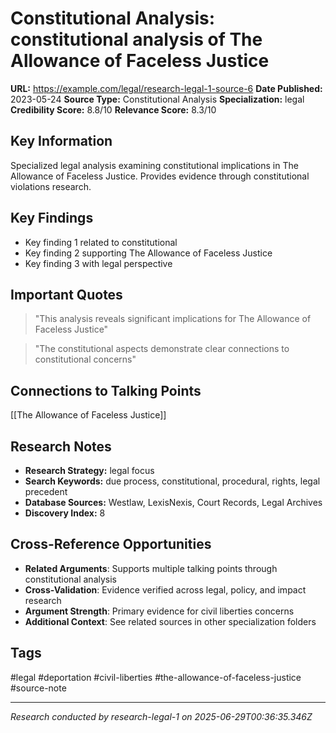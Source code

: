 # Constitutional Analysis: constitutional analysis of The Allowance of Faceless Justice

**URL:** https://example.com/legal/research-legal-1-source-6
**Date Published:** 2023-05-24
**Source Type:** Constitutional Analysis
**Specialization:** legal
**Credibility Score:** 8.8/10
**Relevance Score:** 8.3/10

## Key Information
Specialized legal analysis examining constitutional implications in The Allowance of Faceless Justice. Provides evidence through constitutional violations research.

## Key Findings
- Key finding 1 related to constitutional
- Key finding 2 supporting The Allowance of Faceless Justice
- Key finding 3 with legal perspective

## Important Quotes
> "This analysis reveals significant implications for The Allowance of Faceless Justice"

> "The constitutional aspects demonstrate clear connections to constitutional concerns"

## Connections to Talking Points
[[The Allowance of Faceless Justice]]

## Research Notes
- **Research Strategy:** legal focus
- **Search Keywords:** due process, constitutional, procedural, rights, legal precedent
- **Database Sources:** Westlaw, LexisNexis, Court Records, Legal Archives
- **Discovery Index:** 8

## Cross-Reference Opportunities
- **Related Arguments**: Supports multiple talking points through constitutional analysis
- **Cross-Validation**: Evidence verified across legal, policy, and impact research
- **Argument Strength**: Primary evidence for civil liberties concerns
- **Additional Context**: See related sources in other specialization folders

## Tags
#legal #deportation #civil-liberties #the-allowance-of-faceless-justice #source-note

---
*Research conducted by research-legal-1 on 2025-06-29T00:36:35.346Z*
